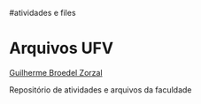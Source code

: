 #atividades e files
<h1> Arquivos UFV</h1>
<a href = "https://github.com/GuilhermeZorzal"> Guilherme Broedel Zorzal </a>
<p> Repositório de atividades e arquivos da faculdade </p>
